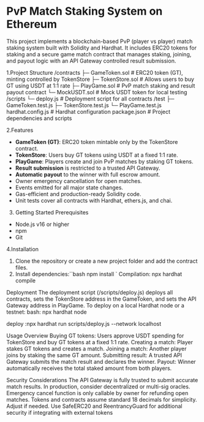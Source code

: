 # PvP Match Staking System on Ethereum

This project implements a blockchain-based PvP (player vs player) match staking system built with Solidity and Hardhat. 
It includes ERC20 tokens for staking and a secure game match contract that manages staking, joining, and payout logic with an API Gateway controlled result submission.

1.Project Structure
/contracts
├─ GameToken.sol # ERC20 token (GT), minting controlled by TokenStore
├─ TokenStore.sol # Allows users to buy GT using USDT at 1:1 rate
├─ PlayGame.sol # PvP match staking and result payout contract
└─ MockUSDT.sol # Mock USDT token for local testing
/scripts
└─ deploy.js # Deployment script for all contracts
/test
├─ GameToken.test.js
├─ TokenStore.test.js
└─ PlayGame.test.js
hardhat.config.js # Hardhat configuration
package.json # Project dependencies and scripts

2.Features
- **GameToken (GT)**: ERC20 token mintable only by the TokenStore contract.
- **TokenStore**: Users buy GT tokens using USDT at a fixed 1:1 rate.
- **PlayGame**: Players create and join PvP matches by staking GT tokens.
- **Result submission** is restricted to a trusted API Gateway.
- **Automatic payout** to the winner with full escrow amount.
- Owner emergency cancellation for open matches.
- Events emitted for all major state changes.
- Gas-efficient and production-ready Solidity code.
- Unit tests cover all contracts with Hardhat, ethers.js, and chai.

3. Getting Started
Prerequisites
- Node.js v16 or higher  
- npm  
- Git
  
4.Installation

1. Clone the repository or create a new project folder and add the contract files.
2. Install dependencies:``bash
npm install
`
Compilation:
npx hardhat compile

Deployment
The deployment script (/scripts/deploy.js) deploys all contracts, sets the TokenStore address in the GameToken, and sets the API Gateway address in PlayGame.
To deploy on a local Hardhat node or a testnet:
bash: npx hardhat node



deploy :npx hardhat run scripts/deploy.js --network localhost

Usage Overview
Buying GT tokens:
Users approve USDT spending for TokenStore and buy GT tokens at a fixed 1:1 rate.
Creating a match:
Player stakes GT tokens and creates a match.
Joining a match:
Another player joins by staking the same GT amount.
Submitting result:
A trusted API Gateway submits the match result and declares the winner.
Payout:
Winner automatically receives the total staked amount from both players.


Security Considerations
The API Gateway is fully trusted to submit accurate match results. In production, consider decentralized or multi-sig oracles.
Emergency cancel function is only callable by owner for refunding open matches.
Tokens and contracts assume standard 18 decimals for simplicity. Adjust if needed.
Use SafeERC20 and ReentrancyGuard for additional security if integrating with external tokens

